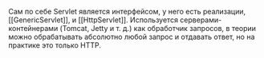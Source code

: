 Сам по себе Servlet является интерфейсом, у него есть реализации, [[GenericServlet]], и [[HttpServlet]]. Используется серверами-контейнерами (Tomcat, Jetty и т. д.) как обработчик запросов, в теории можно обрабатывать абсолютно любой запрос и отдавать ответ, но на практике это только HTTP.